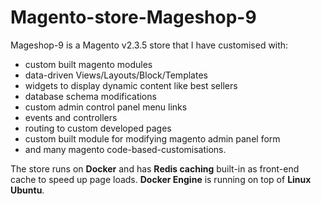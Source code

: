# Magento-store-Mageshop-9

Mageshop-9 is a Magento v2.3.5 store that I have customised with:
- custom built magento modules
- data-driven Views/Layouts/Block/Templates
- widgets to display dynamic content like best sellers
- database schema modifications
- custom admin control panel menu links
- events and controllers
- routing to custom developed pages
- custom built module for modifying magento admin panel form
- and many magento code-based-customisations.

The store runs on **Docker** and has **Redis caching** built-in as front-end cache to speed up page loads. **Docker Engine** is running on top of **Linux Ubuntu**.